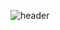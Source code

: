 ![header](https://capsule-render.vercel.app/api?type=waving&height=170&section=header&text=%20Machine%20Learning%20Operations%20(MLOps)%20Project&fontSize=30&&color=957DAD&desc=%20%20&fontColor=ffffff&fontAlignY=30)

